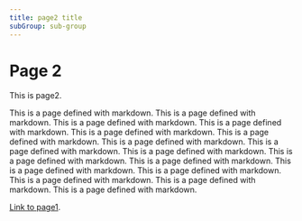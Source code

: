 ```yaml
---
title: page2 title
subGroup: sub-group
---
```


# Page 2

This is page2.

This is a page defined with markdown. This is a page defined with markdown. This is a page defined with markdown. This is a page defined with markdown. This is a page defined with markdown. This is a page defined with markdown. This is a page defined with markdown. This is a page defined with markdown. This is a page defined with markdown. This is a page defined with markdown. This is a page defined with markdown. This is a page defined with markdown. This is a page defined with markdown. This is a page defined with markdown. This is a page defined with markdown. This is a page defined with markdown. 

[Link to page1](/page1).
